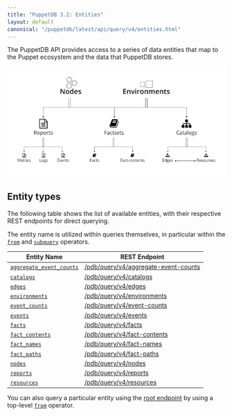 ```yaml
---
title: "PuppetDB 3.2: Entities"
layout: default
canonical: "/puppetdb/latest/api/query/v4/entities.html"
---
```


[aggregate-event-counts]: ./aggregate-event-counts.html
[catalogs]: ./catalogs.html
[edges]: ./edges.html
[environments]: ./environments.html
[event-counts]: ./event-counts.html
[events]: ./events.html
[fact-names]: ./fact-names.html
[facts]: ./facts.html
[fact-contents]: ./fact-contents.html
[fact-paths]: ./fact-paths.html
[nodes]: ./nodes.html
[query]: ./query.html
[reports]: ./reports.html
[resources]: ./resources.html
[root]: ./index.html
[from]: ./ast.html#context-operators
[subquery]: ./ast.html#subquery-operators
[erd]: ../../../images/pdb_erd.png

The PuppetDB API provides access to a series of data entities that map to the Puppet ecosystem
and the data that PuppetDB stores.

![erd][erd]

## Entity types

The following table shows the list of available entities, with their respective REST endpoints for
direct querying.

The entity name is utilized within queries themselves, in particular within the [`from`][from]
and [`subquery`][subquery] operators.

Entity Name                                        | REST Endpoint
---------------------------------------------------|---------------------------------------------------------------
[`aggregate_event_counts`][aggregate-event-counts] | [/pdb/query/v4/aggregate-event-counts][aggregate-event-counts]
[`catalogs`][catalogs]                             | [/pdb/query/v4/catalogs][catalogs]
[`edges`][edges]                                   | [/pdb/query/v4/edges][edges]
[`environments`][environments]                     | [/pdb/query/v4/environments][environments]
[`event_counts`][event-counts]                     | [/pdb/query/v4/event-counts][event-counts]
[`events`][events]                                 | [/pdb/query/v4/events][events]
[`facts`][facts]                                   | [/pdb/query/v4/facts][facts]
[`fact_contents`][fact-contents]                   | [/pdb/query/v4/fact-contents][fact-contents]
[`fact_names`][fact-names]                         | [/pdb/query/v4/fact-names][fact-names]
[`fact_paths`][fact-paths]                         | [/pdb/query/v4/fact-paths][fact-paths]
[`nodes`][nodes]                                   | [/pdb/query/v4/nodes][nodes]
[`reports`][reports]                               | [/pdb/query/v4/reports][reports]
[`resources`][resources]                           | [/pdb/query/v4/resources][resources]

You can also query a particular entity using the [root endpoint][root] by using a top-level [`from`][from]
operator.
